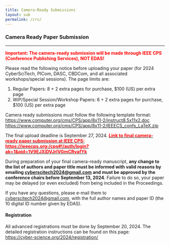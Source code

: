 ```yaml
---
title: Camera-Ready Submissions
layout: sub
permalink: /crs/
---
```



<style>
        .important {
            color: red;
            font-weight: bold;
        }
        .highlight {
            background-color: yellow;
        }
    </style>


<h3>Camera Ready Paper Submission</h3>
<hr/>


<p><font color="red"><b>Important: The camera-ready submission will be made through IEEE CPS (Conference Publishing Services), NOT EDAS! </b></font></p>
<p>
Please read the following notice before uploading your paper (for 2024 CyberSciTech, PICom, DASC, CBDCom, and all associated workshops/special sessions). The page limits are:
  </p>
<p>
<ol><li>Regular Papers: 8 + 2 extra pages for purchase, $100 (US)  per extra page 
  </li><li>WiP/Special Session/Workshop Papers: 6 + 2 extra pages for purchase, $100 (US) per extra page
  </li></ol>
</p>
<p>  
Camera ready submissions must follow the following template format:
<br /><a href="https://www.computer.org/cms/CPS/app/8x11-2/instruct8.5x11x2.doc"><u>https://www.computer.org/cms/CPS/app/8x11-2/instruct8.5x11x2.doc</u></a>
  <br /><a href="https://www.computer.org/cms/CPS/app/8x11-2/IEEECS_confs_LaTeX.zip"><u>https://www.computer.org/cms/CPS/app/8x11-2/IEEECS_confs_LaTeX.zip</u></a>
  </p>
<p> 
The final upload deadline is September 27, 2024. <a href="https://ieeecps.org:/cps#!/auth/login?ak=1&pid=1V9EJXiDVJrlVGmCRyafYk" target=_new> <span class="important">Link to final camera-ready paper submission at IEEE CPS: https://ieeecps.org:/cps#!/auth/login?ak=1&pid=1V9EJXiDVJrlVGmCRyafYk</u></a>

<br />
</p>
<p>
During preparation of your final camera-ready manuscript, <b>any change to the list of authors and paper title must be informed with valid reasons by emailing 
  <a href="mailto:cyberscitech2024@gmail.com"><u>cyberscitech2024@gmail.com</u></a>
  and must be approved by the conference chairs before September 13, 2024</b>. Failure to do so, your paper may be delayed (or even excluded) from being included in the Proceedings.
</p>
<p>

If you have any questions, please e-mail them to  <a href="mailto:cyberscitech2024@gmail.com"><u>cyberscitech2024@gmail.com</u></a>,  with the full author names and paper ID (the 10 digital ID number given by EDAS).
</p>
<h4>Registration</h4>
<p>
All advanced registrations must be done by September 20, 2024. The detailed registration instructions can be found on this page: 
  <br /><a href="https://cyber-science.org/2024/registration/"><u>https://cyber-science.org/2024/registration/</u></a> 
 </p>
